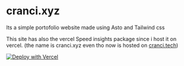 # cranci.xyz

Its a simple portofolio website made using Asto and Tailwind css

This site has also the vercel Speed insights package since i host it on vercel. (the name is cranci.xyz even tho now is hosted on [cranci.tech](https://www.cranci.tech))


[![Deploy with Vercel](https://vercel.com/button)](https://vercel.com/new/clone?repository-url=https://github.com/cranci1/cranci.xyz-Astro)
